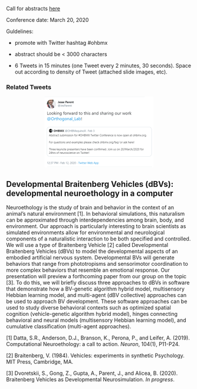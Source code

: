 Call for abstracts [here](https://ohbmx.org/faq/)

Conference date: March 20, 2020

Guldelines:

* promote with Twitter hashtag #ohbmx

* abstract should be < 3000 characters

* 6 Tweets in 15 minutes (one Tweet every 2 minutes, 30 seconds). Space out according to density of Tweet (attached slide images, etc).

### Related Tweets
<p align="center">
  <img width="296" height="192" src="https://github.com/Orthogonal-Research-Lab/Proposals/blob/master/OHBMx/OHBMX-tweet.png"><BR>
</p>

## Developmental Braitenberg Vehicles (dBVs): developmental neuroethology in a computer 

Neuroethology is the study of brain and behavior in the context of an animal’s natural environment [1]. In behavioral simulations, this naturalism can be approximated through interdependencies among brain, body, and environment. Our approach is particularly interesting to brain scientists as simulated environments allow for environmental and neurological components of a naturalistic interaction to be both specified and controlled. We will use a type of Braitenberg Vehicle [2] called Developmental Braitenberg Vehicles (dBVs) to model the developmental aspects of an embodied artificial nervous system. Developmental BVs will generate behaviors that range from phototropisms and sensorimotor coordination to more complex behaviors that resemble an emotional response. Our presentation will preview a forthcoming paper from our group on the topic [3]. To do this, we will briefly discuss three approaches to dBVs in software that demonstrate how a BV-genetic algorithm hybrid model, multisensory Hebbian learning model, and multi-agent (dBV collective) approaches can be used to approach BV development. These software approaches can be used to study diverse behavioral contexts such as optimized spatial cognition (vehicle-genetic algorithm hybrid model), hinges connecting behavioral and neural models (multisensory Hebbian learning model), and cumulative classification (multi-agent approaches). 


[1] Datta, S.R., Anderson, D.J., Branson, K., Perona, P., and Leifer, A. (2019). Computational Neuroethology: a call to action. _Neuron_, 104(1), P11-P24.

[2] Braitenberg, V. (1984). Vehicles: experiments in synthetic Psychology. MIT Press, Cambridge, MA.

[3] Dvoretskii, S., Gong, Z., Gupta, A., Parent, J., and Alicea, B. (2020). Braitenberg Vehicles as Developmental Neurosimulation. _In progress_.  
